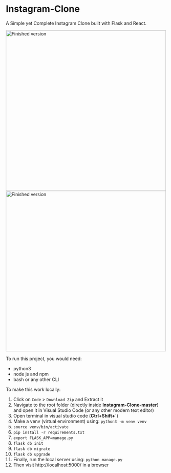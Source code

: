 # Instagram-Clone
A Simple yet Complete Instagram Clone built with Flask and React.  

<img src="https://i.ibb.co/zS6czd5/1.png" width="500" alt="Finished version"/> <img src="https://i.ibb.co/sWfJxmX/2.png"  width="500" alt="Finished version"/>

To run this project, you would need:
* python3
* node js and npm
* bash or any other CLI

To make this work locally:

1. Click on `Code` > `Download Zip` and Extract it
2. Navigate to the root folder (directly inside **Instagram-Clone-master**) and open it in Visual Studio Code (or any other modern text editor)
3. Open terminal in visual studio code (**Ctrl+Shift+\`**)
4. Make a venv (virtual environment) using:  `python3 -m venv venv`
5. `source venv/bin/activate`
6. `pip install -r requirements.txt`
7. `export FLASK_APP=manage.py`
8. `flask db init`
9. `flask db migrate`
10. `flask db upgrade`
11. Finally, run the local server using: `python manage.py`
12. Then visit http://localhost:5000/ in a browser
